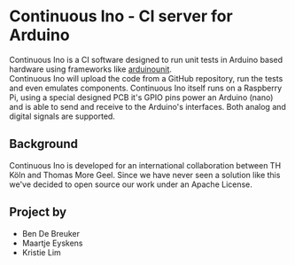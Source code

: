 Continuous Ino - CI server for Arduino 
======================================

Continuous Ino is a CI software designed to run unit tests in Arduino based hardware using frameworks like [arduinounit](https://github.com/mmurdoch/arduinounit).  
Continuous Ino will upload the code from a GitHub repository, run the tests and even emulates components. Continuous Ino itself runs on a Raspberry Pi, using a special designed PCB it's GPIO pins power an Arduino (nano) and is able to send and receive to the Arduino's interfaces. Both analog and digital signals are supported. 

## Background
Continuous Ino is developed for an international collaboration between TH Köln and Thomas More Geel. Since we have never seen a solution like this we've decided to open source our work under an Apache License.

## Project by
- Ben De Breuker
- Maartje Eyskens
- Kristie Lim